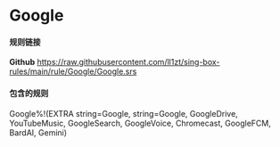 # Google

#### 规则链接


**Github**
https://raw.githubusercontent.com/ll1zt/sing-box-rules/main/rule/Google/Google.srs


#### 包含的规则
Google%!(EXTRA string=Google, string=Google, GoogleDrive, YouTubeMusic, GoogleSearch, GoogleVoice, Chromecast, GoogleFCM, BardAI, Gemini)